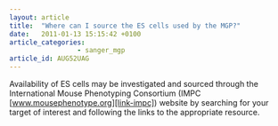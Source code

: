 ```yaml
---
layout: article
title:  "Where can I source the ES cells used by the MGP?"
date:   2011-01-13 15:15:42 +0100
article_categories: 
                 - sanger_mgp
article_id: AUG52UAG
---
```


Availability of ES cells may be investigated and sourced through the International Mouse Phenotyping Consortium (IMPC [www.mousephenotype.org][link-impc]) website by searching for your target of interest and following the links to the appropriate resource.

[link-impc]: 'https://www.mousephenotype.org/data/search/allele2?kw=*&fq=(es_cell_available:"true")'